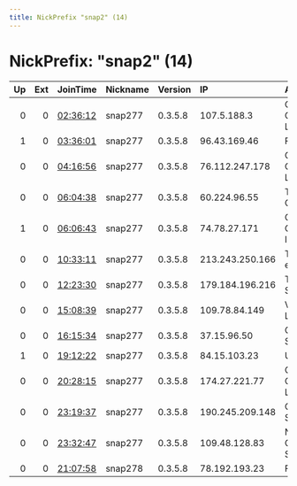 ```yaml
---
title: NickPrefix "snap2" (14)
---
```


# NickPrefix: "snap2" (14)

|   Up |   Ext | JoinTime                                                                                            | Nickname   | Version   | IP              | AS                                 | CC   |   ORp |   Dirp | OS    | Contact   |   eFamMembers |
|-----:|------:|:----------------------------------------------------------------------------------------------------|:-----------|:----------|:----------------|:-----------------------------------|:-----|------:|-------:|:------|:----------|--------------:|
|    0 |     0 | [02:36:12](https://metrics.torproject.org/rs.html#details/D42C16835FB1EE6319BBD60D789C7E21259A4704) | snap277    | 0.3.5.8   | 107.5.188.3     | Comcast Cable Communications, LLC  | us   | 33517 |      0 | Linux | None      |             1 |
|    1 |     0 | [03:36:01](https://metrics.torproject.org/rs.html#details/6956E332520CB7465EB556FFD2C8AAEA0F434806) | snap277    | 0.3.5.8   | 96.43.169.46    | FLOW                               | jm   | 46855 |      0 | Linux | None      |             1 |
|    0 |     0 | [04:16:56](https://metrics.torproject.org/rs.html#details/7F85A95788F7159B12BB8C6687AB7D1763A72236) | snap277    | 0.3.5.8   | 76.112.247.178  | Comcast Cable Communications, LLC  | us   | 41047 |      0 | Linux | None      |             1 |
|    0 |     0 | [06:04:38](https://metrics.torproject.org/rs.html#details/F2456EF58E61050306C0B14B7F11812E9E2A78CC) | snap277    | 0.3.5.8   | 60.224.96.55    | Telstra Corporation Ltd            | au   | 40323 |      0 | Linux | None      |             1 |
|    1 |     0 | [06:06:43](https://metrics.torproject.org/rs.html#details/77C6403236870D4511A659F012329487F43F3BAC) | snap277    | 0.3.5.8   | 74.78.27.171    | Charter Communications Inc         | us   | 36665 |      0 | Linux | None      |             1 |
|    0 |     0 | [10:33:11](https://metrics.torproject.org/rs.html#details/28882D387962C899709E5951EF43D729CF0D5965) | snap277    | 0.3.5.8   | 213.243.250.166 | Terrecablate Reti e Servizi S.R.L. | it   | 33987 |      0 | Linux | None      |             1 |
|    0 |     0 | [12:23:30](https://metrics.torproject.org/rs.html#details/344A5338CEE8D0016DB490F9F191F198508E2B68) | snap277    | 0.3.5.8   | 179.184.196.216 | Telefonica Data S.A.               | br   | 38041 |      0 | Linux | None      |             1 |
|    0 |     0 | [15:08:39](https://metrics.torproject.org/rs.html#details/8266D49A09A0F03E20531B4907B1D1D8F00BEFD5) | snap277    | 0.3.5.8   | 109.78.84.149   | Vodafone Ireland Limited           | ie   | 43157 |      0 | Linux | None      |             1 |
|    0 |     0 | [16:15:34](https://metrics.torproject.org/rs.html#details/369488B4C6B4AF3A5C119822386B5FB912C64957) | snap277    | 0.3.5.8   | 37.15.96.50     | Orange Espagne SA                  | es   | 34117 |      0 | Linux | None      |             1 |
|    1 |     0 | [19:12:22](https://metrics.torproject.org/rs.html#details/369B15ACE70A33D126A40590F8846DEC8EC285FB) | snap277    | 0.3.5.8   | 84.15.103.23    | UAB Bite Lietuva                   | lt   | 45817 |      0 | Linux | None      |             1 |
|    0 |     0 | [20:28:15](https://metrics.torproject.org/rs.html#details/848C0BAE28835F330CEC317906F49E039411C99F) | snap277    | 0.3.5.8   | 174.27.221.77   | CenturyLink Communications, LLC    | us   | 33117 |      0 | Linux | None      |             1 |
|    0 |     0 | [23:19:37](https://metrics.torproject.org/rs.html#details/998B146F180D241A8888420A1325E7C9D2E5E09F) | snap277    | 0.3.5.8   | 190.245.209.148 | CABLEVISION S.A.                   | ar   | 45475 |      0 | Linux | None      |             1 |
|    0 |     0 | [23:32:47](https://metrics.torproject.org/rs.html#details/15D24F1179C6C47E66C293B6183279DC3A6C2A07) | snap277    | 0.3.5.8   | 109.48.128.83   | Nos Comunicacoes, S.A.             | pt   | 39129 |      0 | Linux | None      |             1 |
|    0 |     0 | [21:07:58](https://metrics.torproject.org/rs.html#details/E6777D142CE8AC8D8C5DB5314BBAF53B742B887E) | snap278    | 0.3.5.8   | 78.192.193.23   | Free SAS                           | fr   | 42997 |      0 | Linux | None      |             1 |
